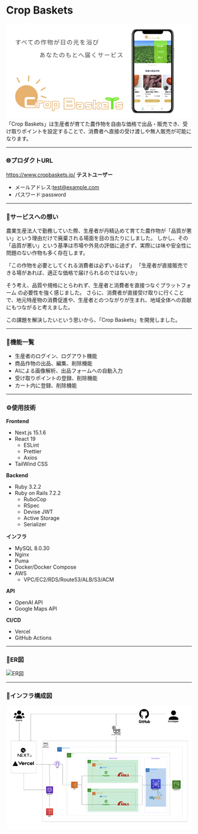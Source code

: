 # Crop Baskets
![コンセプト](/documents/コンセプト.png)
「Crop Baskets」は生産者が育てた農作物を自由な価格で出品・販売でき、受け取りポイントを設定することで、消費者へ直接の受け渡しや無人販売が可能になります。

---

### 🌐プロダクトURL
https://www.cropbaskets.jp/
**テストユーザー**
- メールアドレス:test@example.com
- パスワード:password

---

### 🌱サービスへの想い
農業生産法人で勤務していた際、生産者が丹精込めて育てた農作物が「品質が悪い」という理由だけで廃棄される場面を目の当たりにしました。
しかし、その「品質が悪い」という基準は市場や外見の評価に過ぎず、実際には味や安全性に問題のない作物も多く存在します。

「この作物を必要としてくれる消費者は必ずいるはず」
「生産者が直接販売できる場があれば、適正な価格で届けられるのではないか」

そう考え、品質や規格にとらわれず、生産者と消費者を直接つなぐプラットフォーム の必要性を強く感じました。
さらに、消費者が直接受け取りに行くことで、地元特産物の消費促進や、生産者とのつながりが生まれ、地域全体への貢献にもつながると考えました。

この課題を解決したいという思いから、「Crop Baskets」を開発しました。

---
### 🚀機能一覧
- 生産者のログイン、ログアウト機能
- 商品作物の出品、編集、削除機能
- AIによる画像解析、出品フォームへの自動入力
- 受け取りポイントの登録、削除機能
- カート内に登録、削除機能

---

### ⚙️使用技術
**Frontend**
- Next.js 15.1.6
- React 19
  - ESLint
  - Prettier
  - Axios
- TailWind CSS

**Backend**
- Ruby 3.2.2
- Ruby on Rails 7.2.2
  - RuboCop
  - RSpec
  - Devise JWT
  - Active Storage
  - Serializer

**インフラ**
- MySQL 8.0.30
- Nginx
- Puma
- Docker/Docker Compose
- AWS
  - VPC/EC2/RDS/Route53/ALB/S3/ACM

**API**
- OpenAI API
- Google Maps API

**CI/CD**
- Vercel
- GitHub Actions

---

### 📝ER図
![ER図](/documents/ER図.png)

---

### 🔧インフラ構成図
![インフラ構成図](/documents/インフラ図.png)
